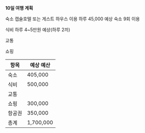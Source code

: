 **10일 여행 계획**

숙소
캡슐호텔 또는 게스트 하우스 이용
하루 45,000 예상
숙소 9회 이용

식비
하루 4~5만원 예상(하루 2끼)

교통


쇼핑



| 항목  | 예상 예산     |
| --- | --------- |
| 숙소  | 405,000   |
| 식비  | 500,000   |
| 교통  |           |
| 쇼핑  | 300,000   |
| 항공권 | 350,000   |
| 총계  | 1,700,000 |